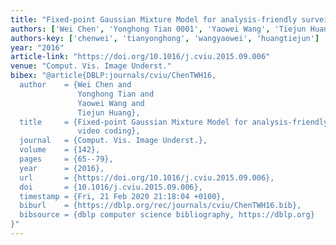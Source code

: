 ```yaml
---
title: "Fixed-point Gaussian Mixture Model for analysis-friendly surveillance video coding"
authors: ['Wei Chen', 'Yonghong Tian 0001', 'Yaowei Wang', 'Tiejun Huang']
authors-key: ['chenwei', 'tianyonghong', 'wangyaowei', 'huangtiejun']
year: "2016"
article-link: "https://doi.org/10.1016/j.cviu.2015.09.006"
venue: "Comput. Vis. Image Underst."
bibex: "@article{DBLP:journals/cviu/ChenTWH16,
  author    = {Wei Chen and
               Yonghong Tian and
               Yaowei Wang and
               Tiejun Huang},
  title     = {Fixed-point Gaussian Mixture Model for analysis-friendly surveillance
               video coding},
  journal   = {Comput. Vis. Image Underst.},
  volume    = {142},
  pages     = {65--79},
  year      = {2016},
  url       = {https://doi.org/10.1016/j.cviu.2015.09.006},
  doi       = {10.1016/j.cviu.2015.09.006},
  timestamp = {Fri, 21 Feb 2020 21:18:04 +0100},
  biburl    = {https://dblp.org/rec/journals/cviu/ChenTWH16.bib},
  bibsource = {dblp computer science bibliography, https://dblp.org}
}"
---
```

